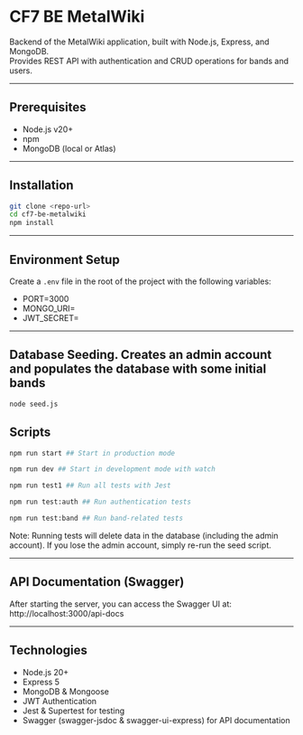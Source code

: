# CF7 BE MetalWiki

Backend of the MetalWiki application, built with Node.js, Express, and MongoDB.  
Provides REST API with authentication and CRUD operations for bands and users.

---

## Prerequisites

- Node.js v20+  
- npm
- MongoDB (local or Atlas)

---

## Installation

```bash
git clone <repo-url>
cd cf7-be-metalwiki
npm install
```

---

## Environment Setup

Create a `.env` file in the root of the project with the following variables:

- PORT=3000
- MONGO_URI=<your-mongodb-uri>
- JWT_SECRET=<your-secret-key>

---

## Database Seeding. Creates an admin account and populates the database with some initial bands
```bash
node seed.js
```
## Scripts
```bash
npm run start ## Start in production mode

npm run dev ## Start in development mode with watch

npm run test1 ## Run all tests with Jest

npm run test:auth ## Run authentication tests

npm run test:band ## Run band-related tests
```
Note: Running tests will delete data in the database (including the admin account).
If you lose the admin account, simply re-run the seed script.

---

## API Documentation (Swagger)
After starting the server, you can access the Swagger UI at:
http://localhost:3000/api-docs

---

## Technologies

- Node.js 20+
- Express 5
- MongoDB & Mongoose
- JWT Authentication
- Jest & Supertest for testing
- Swagger (swagger-jsdoc & swagger-ui-express) for API documentation